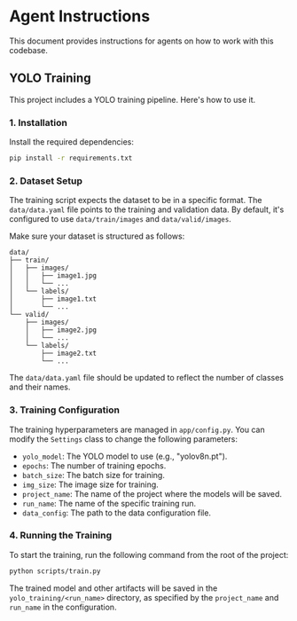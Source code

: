 # Agent Instructions

This document provides instructions for agents on how to work with this codebase.

## YOLO Training

This project includes a YOLO training pipeline. Here's how to use it.

### 1. Installation

Install the required dependencies:

```bash
pip install -r requirements.txt
```

### 2. Dataset Setup

The training script expects the dataset to be in a specific format. The `data/data.yaml` file points to the training and validation data. By default, it's configured to use `data/train/images` and `data/valid/images`.

Make sure your dataset is structured as follows:

```
data/
├── train/
│   ├── images/
│   │   ├── image1.jpg
│   │   └── ...
│   └── labels/
│       ├── image1.txt
│       └── ...
└── valid/
    ├── images/
    │   ├── image2.jpg
    │   └── ...
    └── labels/
        ├── image2.txt
        └── ...
```

The `data/data.yaml` file should be updated to reflect the number of classes and their names.

### 3. Training Configuration

The training hyperparameters are managed in `app/config.py`. You can modify the `Settings` class to change the following parameters:

- `yolo_model`: The YOLO model to use (e.g., "yolov8n.pt").
- `epochs`: The number of training epochs.
- `batch_size`: The batch size for training.
- `img_size`: The image size for training.
- `project_name`: The name of the project where the models will be saved.
- `run_name`: The name of the specific training run.
- `data_config`: The path to the data configuration file.

### 4. Running the Training

To start the training, run the following command from the root of the project:

```bash
python scripts/train.py
```

The trained model and other artifacts will be saved in the `yolo_training/<run_name>` directory, as specified by the `project_name` and `run_name` in the configuration.
